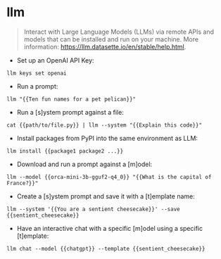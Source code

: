 # llm

> Interact with Large Language Models (LLMs) via remote APIs and models that can be installed and run on your machine.
> More information: <https://llm.datasette.io/en/stable/help.html>.

- Set up an OpenAI API Key:

`llm keys set openai`

- Run a prompt:

`llm "{{Ten fun names for a pet pelican}}"`

- Run a [s]ystem prompt against a file:

`cat {{path/to/file.py}} | llm --system "{{Explain this code}}"`

- Install packages from PyPI into the same environment as LLM:

`llm install {{package1 package2 ...}}`

- Download and run a prompt against a [m]odel:

`llm --model {{orca-mini-3b-gguf2-q4_0}} "{{What is the capital of France?}}"`

- Create a [s]ystem prompt and save it with a [t]emplate name:

`llm --system '{{You are a sentient cheesecake}}' --save {{sentient_cheesecake}}`

- Have an interactive chat with a specific [m]odel using a specific [t]emplate:

`llm chat --model {{chatgpt}} --template {{sentient_cheesecake}}`
